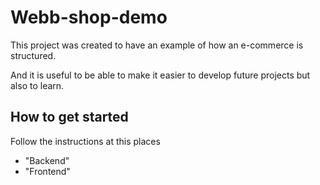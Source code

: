 # Webb-shop-demo 

This project was created to have an example of how an e-commerce is structured. 

And it is useful to be able to make it easier to develop future projects but also to learn. 

## How to get started

Follow the instructions at this places
* "Backend"
* "Frontend"
